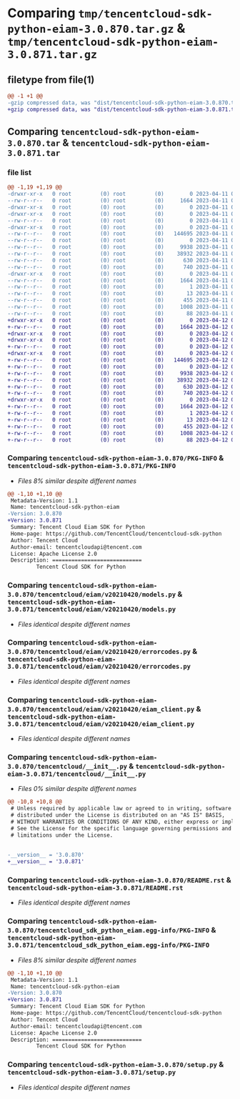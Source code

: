 # Comparing `tmp/tencentcloud-sdk-python-eiam-3.0.870.tar.gz` & `tmp/tencentcloud-sdk-python-eiam-3.0.871.tar.gz`

## filetype from file(1)

```diff
@@ -1 +1 @@
-gzip compressed data, was "dist/tencentcloud-sdk-python-eiam-3.0.870.tar", last modified: Tue Apr 11 03:38:05 2023, max compression
+gzip compressed data, was "dist/tencentcloud-sdk-python-eiam-3.0.871.tar", last modified: Wed Apr 12 00:24:01 2023, max compression
```

## Comparing `tencentcloud-sdk-python-eiam-3.0.870.tar` & `tencentcloud-sdk-python-eiam-3.0.871.tar`

### file list

```diff
@@ -1,19 +1,19 @@
-drwxr-xr-x   0 root         (0) root         (0)        0 2023-04-11 03:38:05.000000 tencentcloud-sdk-python-eiam-3.0.870/
--rw-r--r--   0 root         (0) root         (0)     1664 2023-04-11 03:38:05.000000 tencentcloud-sdk-python-eiam-3.0.870/PKG-INFO
-drwxr-xr-x   0 root         (0) root         (0)        0 2023-04-11 03:38:05.000000 tencentcloud-sdk-python-eiam-3.0.870/tencentcloud/
-drwxr-xr-x   0 root         (0) root         (0)        0 2023-04-11 03:38:05.000000 tencentcloud-sdk-python-eiam-3.0.870/tencentcloud/eiam/
--rw-r--r--   0 root         (0) root         (0)        0 2023-04-11 03:38:05.000000 tencentcloud-sdk-python-eiam-3.0.870/tencentcloud/eiam/__init__.py
-drwxr-xr-x   0 root         (0) root         (0)        0 2023-04-11 03:38:05.000000 tencentcloud-sdk-python-eiam-3.0.870/tencentcloud/eiam/v20210420/
--rw-r--r--   0 root         (0) root         (0)   144695 2023-04-11 03:38:05.000000 tencentcloud-sdk-python-eiam-3.0.870/tencentcloud/eiam/v20210420/models.py
--rw-r--r--   0 root         (0) root         (0)        0 2023-04-11 03:38:05.000000 tencentcloud-sdk-python-eiam-3.0.870/tencentcloud/eiam/v20210420/__init__.py
--rw-r--r--   0 root         (0) root         (0)     9938 2023-04-11 03:38:05.000000 tencentcloud-sdk-python-eiam-3.0.870/tencentcloud/eiam/v20210420/errorcodes.py
--rw-r--r--   0 root         (0) root         (0)    38932 2023-04-11 03:38:05.000000 tencentcloud-sdk-python-eiam-3.0.870/tencentcloud/eiam/v20210420/eiam_client.py
--rw-r--r--   0 root         (0) root         (0)      630 2023-04-11 03:38:05.000000 tencentcloud-sdk-python-eiam-3.0.870/tencentcloud/__init__.py
--rw-r--r--   0 root         (0) root         (0)      740 2023-04-11 03:38:05.000000 tencentcloud-sdk-python-eiam-3.0.870/README.rst
-drwxr-xr-x   0 root         (0) root         (0)        0 2023-04-11 03:38:05.000000 tencentcloud-sdk-python-eiam-3.0.870/tencentcloud_sdk_python_eiam.egg-info/
--rw-r--r--   0 root         (0) root         (0)     1664 2023-04-11 03:38:05.000000 tencentcloud-sdk-python-eiam-3.0.870/tencentcloud_sdk_python_eiam.egg-info/PKG-INFO
--rw-r--r--   0 root         (0) root         (0)        1 2023-04-11 03:38:05.000000 tencentcloud-sdk-python-eiam-3.0.870/tencentcloud_sdk_python_eiam.egg-info/dependency_links.txt
--rw-r--r--   0 root         (0) root         (0)       13 2023-04-11 03:38:05.000000 tencentcloud-sdk-python-eiam-3.0.870/tencentcloud_sdk_python_eiam.egg-info/top_level.txt
--rw-r--r--   0 root         (0) root         (0)      455 2023-04-11 03:38:05.000000 tencentcloud-sdk-python-eiam-3.0.870/tencentcloud_sdk_python_eiam.egg-info/SOURCES.txt
--rw-r--r--   0 root         (0) root         (0)     1008 2023-04-11 03:38:05.000000 tencentcloud-sdk-python-eiam-3.0.870/setup.py
--rw-r--r--   0 root         (0) root         (0)       88 2023-04-11 03:38:05.000000 tencentcloud-sdk-python-eiam-3.0.870/setup.cfg
+drwxr-xr-x   0 root         (0) root         (0)        0 2023-04-12 00:24:01.000000 tencentcloud-sdk-python-eiam-3.0.871/
+-rw-r--r--   0 root         (0) root         (0)     1664 2023-04-12 00:24:01.000000 tencentcloud-sdk-python-eiam-3.0.871/PKG-INFO
+drwxr-xr-x   0 root         (0) root         (0)        0 2023-04-12 00:24:01.000000 tencentcloud-sdk-python-eiam-3.0.871/tencentcloud/
+drwxr-xr-x   0 root         (0) root         (0)        0 2023-04-12 00:24:01.000000 tencentcloud-sdk-python-eiam-3.0.871/tencentcloud/eiam/
+-rw-r--r--   0 root         (0) root         (0)        0 2023-04-12 00:24:01.000000 tencentcloud-sdk-python-eiam-3.0.871/tencentcloud/eiam/__init__.py
+drwxr-xr-x   0 root         (0) root         (0)        0 2023-04-12 00:24:01.000000 tencentcloud-sdk-python-eiam-3.0.871/tencentcloud/eiam/v20210420/
+-rw-r--r--   0 root         (0) root         (0)   144695 2023-04-12 00:24:01.000000 tencentcloud-sdk-python-eiam-3.0.871/tencentcloud/eiam/v20210420/models.py
+-rw-r--r--   0 root         (0) root         (0)        0 2023-04-12 00:24:01.000000 tencentcloud-sdk-python-eiam-3.0.871/tencentcloud/eiam/v20210420/__init__.py
+-rw-r--r--   0 root         (0) root         (0)     9938 2023-04-12 00:24:01.000000 tencentcloud-sdk-python-eiam-3.0.871/tencentcloud/eiam/v20210420/errorcodes.py
+-rw-r--r--   0 root         (0) root         (0)    38932 2023-04-12 00:24:01.000000 tencentcloud-sdk-python-eiam-3.0.871/tencentcloud/eiam/v20210420/eiam_client.py
+-rw-r--r--   0 root         (0) root         (0)      630 2023-04-12 00:24:01.000000 tencentcloud-sdk-python-eiam-3.0.871/tencentcloud/__init__.py
+-rw-r--r--   0 root         (0) root         (0)      740 2023-04-12 00:24:01.000000 tencentcloud-sdk-python-eiam-3.0.871/README.rst
+drwxr-xr-x   0 root         (0) root         (0)        0 2023-04-12 00:24:01.000000 tencentcloud-sdk-python-eiam-3.0.871/tencentcloud_sdk_python_eiam.egg-info/
+-rw-r--r--   0 root         (0) root         (0)     1664 2023-04-12 00:24:01.000000 tencentcloud-sdk-python-eiam-3.0.871/tencentcloud_sdk_python_eiam.egg-info/PKG-INFO
+-rw-r--r--   0 root         (0) root         (0)        1 2023-04-12 00:24:01.000000 tencentcloud-sdk-python-eiam-3.0.871/tencentcloud_sdk_python_eiam.egg-info/dependency_links.txt
+-rw-r--r--   0 root         (0) root         (0)       13 2023-04-12 00:24:01.000000 tencentcloud-sdk-python-eiam-3.0.871/tencentcloud_sdk_python_eiam.egg-info/top_level.txt
+-rw-r--r--   0 root         (0) root         (0)      455 2023-04-12 00:24:01.000000 tencentcloud-sdk-python-eiam-3.0.871/tencentcloud_sdk_python_eiam.egg-info/SOURCES.txt
+-rw-r--r--   0 root         (0) root         (0)     1008 2023-04-12 00:24:01.000000 tencentcloud-sdk-python-eiam-3.0.871/setup.py
+-rw-r--r--   0 root         (0) root         (0)       88 2023-04-12 00:24:01.000000 tencentcloud-sdk-python-eiam-3.0.871/setup.cfg
```

### Comparing `tencentcloud-sdk-python-eiam-3.0.870/PKG-INFO` & `tencentcloud-sdk-python-eiam-3.0.871/PKG-INFO`

 * *Files 8% similar despite different names*

```diff
@@ -1,10 +1,10 @@
 Metadata-Version: 1.1
 Name: tencentcloud-sdk-python-eiam
-Version: 3.0.870
+Version: 3.0.871
 Summary: Tencent Cloud Eiam SDK for Python
 Home-page: https://github.com/TencentCloud/tencentcloud-sdk-python
 Author: Tencent Cloud
 Author-email: tencentcloudapi@tencent.com
 License: Apache License 2.0
 Description: ============================
         Tencent Cloud SDK for Python
```

### Comparing `tencentcloud-sdk-python-eiam-3.0.870/tencentcloud/eiam/v20210420/models.py` & `tencentcloud-sdk-python-eiam-3.0.871/tencentcloud/eiam/v20210420/models.py`

 * *Files identical despite different names*

### Comparing `tencentcloud-sdk-python-eiam-3.0.870/tencentcloud/eiam/v20210420/errorcodes.py` & `tencentcloud-sdk-python-eiam-3.0.871/tencentcloud/eiam/v20210420/errorcodes.py`

 * *Files identical despite different names*

### Comparing `tencentcloud-sdk-python-eiam-3.0.870/tencentcloud/eiam/v20210420/eiam_client.py` & `tencentcloud-sdk-python-eiam-3.0.871/tencentcloud/eiam/v20210420/eiam_client.py`

 * *Files identical despite different names*

### Comparing `tencentcloud-sdk-python-eiam-3.0.870/tencentcloud/__init__.py` & `tencentcloud-sdk-python-eiam-3.0.871/tencentcloud/__init__.py`

 * *Files 0% similar despite different names*

```diff
@@ -10,8 +10,8 @@
 # Unless required by applicable law or agreed to in writing, software
 # distributed under the License is distributed on an "AS IS" BASIS,
 # WITHOUT WARRANTIES OR CONDITIONS OF ANY KIND, either express or implied.
 # See the License for the specific language governing permissions and
 # limitations under the License.
 
 
-__version__ = '3.0.870'
+__version__ = '3.0.871'
```

### Comparing `tencentcloud-sdk-python-eiam-3.0.870/README.rst` & `tencentcloud-sdk-python-eiam-3.0.871/README.rst`

 * *Files identical despite different names*

### Comparing `tencentcloud-sdk-python-eiam-3.0.870/tencentcloud_sdk_python_eiam.egg-info/PKG-INFO` & `tencentcloud-sdk-python-eiam-3.0.871/tencentcloud_sdk_python_eiam.egg-info/PKG-INFO`

 * *Files 8% similar despite different names*

```diff
@@ -1,10 +1,10 @@
 Metadata-Version: 1.1
 Name: tencentcloud-sdk-python-eiam
-Version: 3.0.870
+Version: 3.0.871
 Summary: Tencent Cloud Eiam SDK for Python
 Home-page: https://github.com/TencentCloud/tencentcloud-sdk-python
 Author: Tencent Cloud
 Author-email: tencentcloudapi@tencent.com
 License: Apache License 2.0
 Description: ============================
         Tencent Cloud SDK for Python
```

### Comparing `tencentcloud-sdk-python-eiam-3.0.870/setup.py` & `tencentcloud-sdk-python-eiam-3.0.871/setup.py`

 * *Files identical despite different names*

